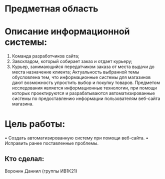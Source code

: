 # Предметная область
# Описание информационной системы:
1. Команда разработчиков сайта;
2.	Завскладом, который собирает заказ и отдает курьеру;
3.	Курьер, занимающийся передатчиком заказа от места выдачи до места назначение клиента;
Актуальность выбранной темы обусловлена тем, что информационные системы для магазинов дают возможность упростить выбор и покупку товаров.
Предметом исследования является информационные технологии, при помощи которых проектируются и разрабатываются автоматизированные системы по предоставлению информации пользователям веб-сайта магазина.

# Цель работы:
•	Создать автоматизированную систему при помощи веб-сайта.
•	Исправить ранее поставленные проблемы. 

## Кто сделал:
Воронин Даниил (группы ИВ1К21)
